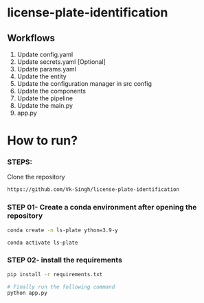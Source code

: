 # license-plate-identification

## Workflows

1. Update config.yaml
2. Update secrets.yaml [Optional]
3. Update params.yaml
4. Update the entity
5. Update the configuration manager in src config
6. Update the components
7. Update the pipeline 
8. Update the main.py
9. app.py

# How to run?
### STEPS:

Clone the repository

```bash
https://github.com/Vk-Singh/license-plate-identification
```
### STEP 01- Create a conda environment after opening the repository

```bash
conda create -n ls-plate ython=3.9-y
```

```bash
conda activate ls-plate
```


### STEP 02- install the requirements
```bash
pip install -r requirements.txt
```

```bash
# Finally run the following command
python app.py